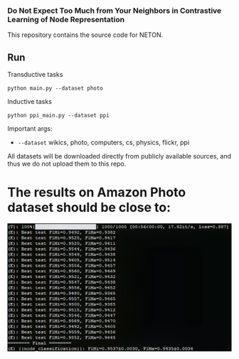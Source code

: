 ### Do Not Expect Too Much from Your Neighbors in Contrastive Learning of Node Representation

This repository contains the source code for NETON. 

## Run

Transductive tasks
```shell
python main.py --dataset photo 
```

Inductive tasks
```shell
python ppi_main.py --dataset ppi
```

Important args:
* `--dataset` wikics, photo, computers, cs, physics, flickr, ppi

All datasets will be downloaded directly from publicly available sources, and thus we do not upload them to this repo.

# The results on Amazon Photo dataset should be close to:

<img width="650" src="https://github.com/sunisfighting/NETON/blob/main/example_photo.jpg"/>

